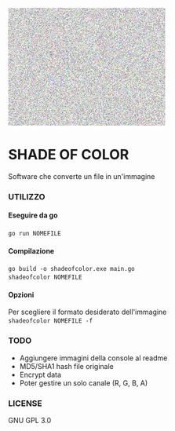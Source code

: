 ![Immagini di un export](https://github.com/archistico/BinImage/raw/master/testi/divinacommedia-0.png)

# SHADE OF COLOR
Software che converte un file in un'immagine

### UTILIZZO
#### Eseguire da go  
`go run NOMEFILE`

#### Compilazione  
`go build -o shadeofcolor.exe main.go`  
`shadeofcolor NOMEFILE`

#### Opzioni  
Per scegliere il formato desiderato dell'immagine  
`shadeofcolor NOMEFILE -f`

### TODO
 - Aggiungere immagini della console al readme
 - MD5/SHA1 hash file originale
 - Encrypt data
 - Poter gestire un solo canale (R, G, B, A)
 
### LICENSE
GNU GPL 3.0